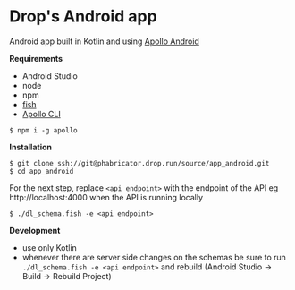 # Drop's Android app
Android app built in Kotlin and using [Apollo Android](https://www.apollographql.com/docs/android/)

**Requirements**
- Android Studio
- node
- npm
- [fish](https://fishshell.com/#get_fish_linux)
- [Apollo CLI](https://github.com/apollographql/apollo-cli)
```
$ npm i -g apollo
```

**Installation**
```
$ git clone ssh://git@phabricator.drop.run/source/app_android.git
$ cd app_android
```
For the next step, replace `<api endpoint>` with the endpoint of the API eg http://localhost:4000 when the API is running locally
```
$ ./dl_schema.fish -e <api endpoint>
```

**Development**
- use only Kotlin
- whenever there are server side changes on the schemas be sure to run `./dl_schema.fish -e <api endpoint>` and rebuild (Android Studio -> Build -> Rebuild Project)